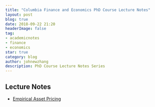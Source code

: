 ```yaml
---
title: "Columbia Finance and Economics PhD Course Lecture Notes"
layout: post
blog: true
date: 2018-09-22 21:20
headerImage: false
tag:
- academicnotes
- finance
- economics
star: true
category: blog
author: johnewzhang
description: PhD Course Lecture Notes Series
---
```


<h2>Lecture Notes</h2>

<ul>
	<li><a href="WizardKingZ.github.io/assets/pdfs/Empirical Asset Pricing.pdf">Empirical Asset Pricing</a></li>
</ul>
